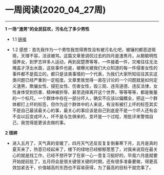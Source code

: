 # 一周阅读(2020_04_27周)

---

**1 一场“渣男”的全民狂欢，污名化了多少男性**

- 1.1 [链接](https://mp.weixin.qq.com/s/9Rkg2qkhtDEo3zbSnzQrvA)

- 1.2 感想：首先我作为一个男性我觉得男性没有被污名化吧，被锤的都恶迹斑斑，天理不容，活该被骂。这篇文章里调侃过去的四月是渣男月，从鲍毓明性侵养女，到罗志祥多人运动，再到屈楚萧等等，一件接着一件，灾难往往无法掩盖才浮出水面，这些事件也是，被曝光被我们大众知道的每一件侵害女性的事件都不是孤立的，都只是该类事情的一个代表，为我们大家所知往往其实这类问题已经严重到一定程度。文章里我觉得一直在讨论的一个问题就是如何定义渣男，欺骗女性、侵犯女性、伤害女性，毁三观、违背道德、违反法律，女性身体受到伤害、精神被折辱、甚至选择离开这个世界，等等等等，都是衡量的一个标尺。一个群体中存在一部分坏人，确实不应该以偏概全，把这一个群体都打上坏的标签，但作为这个群体中的人来说，有没有被打上坏的标签其实不是自己最该最关心的事，最关心的事应该是自己到底是不是一个坏人还有会不会以后变成坏人，坏不是与生俱来的，变坏是一个过程，用批评来警惕自己，我觉得是更该去做的事。

**2 琐碎**

- 进入五月了，天气真的变暖了，四月天气还反反复复倒春寒下月，五月是真的夏天来了，热意已经起来了，楼下的绿地已经郁郁葱葱了，对我来说现在最关心的就是找工作，已经不想开学了在家一心一意复习挺好的，毕竟六月底就要开始提前批了，五月将会是很关键很关键的时期，还有很多准备要做，得更高效加紧去干，价值越高的东西也不容易获得，为了最高的目标干就完事了。